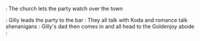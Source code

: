 : The church lets the party watch over the town

: Gilly leads the party to the bar 
	: They all talk with Koda and romance talk shenanigans
: Gilly's dad then comes in and all head to the Goldenjoy abode
	: 